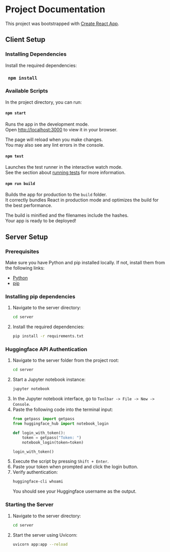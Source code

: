 # Project Documentation

This project was bootstrapped with [Create React App](https://github.com/facebook/create-react-app).

## Client Setup

### Installing Dependencies
Install the required dependencies:

###   ` npm install`

### Available Scripts

In the project directory, you can run:

#### `npm start`

Runs the app in the development mode.\
Open [http://localhost:3000](http://localhost:3000) to view it in your browser.

The page will reload when you make changes.\
You may also see any lint errors in the console.

#### `npm test`

Launches the test runner in the interactive watch mode.\
See the section about [running tests](https://facebook.github.io/create-react-app/docs/running-tests) for more information.

#### `npm run build`

Builds the app for production to the `build` folder.\
It correctly bundles React in production mode and optimizes the build for the best performance.

The build is minified and the filenames include the hashes.\
Your app is ready to be deployed!

## Server Setup

### Prerequisites

Make sure you have Python and pip installed locally. If not, install them from the following links:
- [Python](https://www.python.org/downloads/)
- [pip](https://phoenixnap.com/kb/install-pip-windows)

### Installing pip dependencies

1. Navigate to the server directory:
    ```bash
    cd server
    ```
2. Install the required dependencies:
    ```bash
    pip install -r requirements.txt
    ```

### Huggingface API Authentication

1. Navigate to the server folder from the project root:
    ```bash
    cd server
    ```
2. Start a Jupyter notebook instance:
    ```bash
    jupyter notebook
    ```
3. In the Jupyter notebook interface, go to `Toolbar -> File -> New -> Console`.
4. Paste the following code into the terminal input:
    ```python
    from getpass import getpass
    from huggingface_hub import notebook_login

    def login_with_token():
        token = getpass("Token: ")
        notebook_login(token=token)

    login_with_token()
    ```
5. Execute the script by pressing `Shift + Enter`.
6. Paste your token when prompted and click the login button.
7. Verify authentication:
    ```bash
    huggingface-cli whoami
    ```
   You should see your Huggingface username as the output.

### Starting the Server

1. Navigate to the server directory:
    ```bash
    cd server
    ```
2. Start the server using Uvicorn:
    ```bash
    uvicorn app:app --reload
    ```